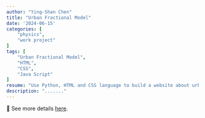 ```yaml
---
author: "Ying-Shan Chen"
title: "Urban Fractional Model"
date: '2024-06-15'
categories: [
    "physics",
    "work project"
]
tags: [
    "Urban Fractional Model",
    "HTML",
    "CSS",
    "Java Script"
]
resume: "Use Python, HTML and CSS language to build a website about urban fractional model."
description: "......."
---
```



🔗 See more details <a href="https://github.com/ChenYingShan1114/urban_fractional_calculus_website"> here</a>.
